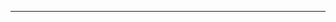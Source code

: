 <!--
CO_OP_TRANSLATOR_METADATA:
{
  "original_hash": "b12098603dc3061d3cdac77ecce93658",
  "translation_date": "2025-08-28T19:45:51+00:00",
  "source_file": "03-CoreGenerativeAITechniques/README.md",
  "language_code": "sl"
}
-->


---

